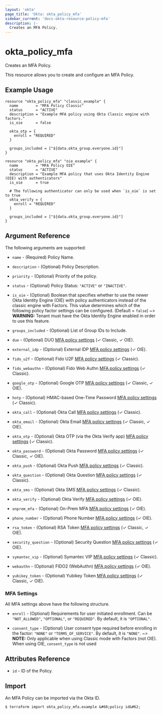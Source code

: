 ```yaml
---
layout: 'okta'
page_title: 'Okta: okta_policy_mfa'
sidebar_current: 'docs-okta-resource-policy-mfa'
description: |-
  Creates an MFA Policy.
---
```


# okta_policy_mfa

Creates an MFA Policy.

This resource allows you to create and configure an MFA Policy.

## Example Usage

```hcl
resource "okta_policy_mfa" "classic_example" {
  name        = "MFA Policy Classic"
  status      = "ACTIVE"
  description = "Example MFA policy using Okta Classic engine with factors."
  is_oie      = false

  okta_otp = {
    enroll = "REQUIRED"
  }

  groups_included = ["${data.okta_group.everyone.id}"]
}

resource "okta_policy_mfa" "oie_example" {
  name        = "MFA Policy OIE"
  status      = "ACTIVE"
  description = "Example MFA policy that uses Okta Identity Engine (OIE) with authenticators"
  is_oie      = true

  # The following authenticator can only be used when `is_oie` is set to true
  okta_verify = {
    enroll = "REQUIRED"
  }

  groups_included = ["${data.okta_group.everyone.id}"]
}
```

## Argument Reference

The following arguments are supported:

- `name` - (Required) Policy Name.

- `description` - (Optional) Policy Description.

- `priority` - (Optional) Priority of the policy.

- `status` - (Optional) Policy Status: `"ACTIVE"` or `"INACTIVE"`.

- `is_oie` - (Optional) Boolean that specifies whether to use the newer Okta Identity Engine (OIE) with policy authenticators instead of the classic engine with Factors. This value determines which of the following policy factor settings can be configured. (Default = `false`)
  ~> **WARNING:** Tenant must have the Okta Identity Engine enabled in order to use this feature.

- `groups_included` - (Optional) List of Group IDs to Include.

- `duo` - (Optional) DUO [MFA policy settings](#mfa-settings) (✓ Classic, ✓ OIE).

- `external_idp` - (Optional) External IDP [MFA policy settings](#mfa-settings) (✓ OIE).

- `fido_u2f` - (Optional) Fido U2F [MFA policy settings](#mfa-settings) (✓ Classic).

- `fido_webauthn` - (Optional) Fido Web Authn [MFA policy settings](#mfa-settings) (✓ Classic).

- `google_otp` - (Optional) Google OTP [MFA policy settings](#mfa-settings) (✓ Classic, ✓ OIE).

- `hotp` - (Optional) HMAC-based One-Time Password [MFA policy settings](#mfa-settings) (✓ Classic).

- `okta_call` - (Optional) Okta Call [MFA policy settings](#mfa-settings) (✓ Classic).

- `okta_email` - (Optional) Okta Email [MFA policy settings](#mfa-settings) (✓ Classic, ✓ OIE).

- `okta_otp` - (Optional) Okta OTP (via the Okta Verify app) [MFA policy settings](#mfa-settings) (✓ Classic).

- `okta_password` - (Optional) Okta Password [MFA policy settings](#mfa-settings) (✓ Classic, ✓ OIE).

- `okta_push` - (Optional) Okta Push [MFA policy settings](#mfa-settings) (✓ Classic).

- `okta_question` - (Optional) Okta Question [MFA policy settings](#mfa-settings) (✓ Classic).

- `okta_sms` - (Optional) Okta SMS [MFA policy settings](#mfa-settings) (✓ Classic).

- `okta_verify` - (Optional) Okta Verify [MFA policy settings](#mfa-settings) (✓ OIE).

- `onprem_mfa` - (Optional) On-Prem MFA [MFA policy settings](#mfa-settings) (✓ OIE).

- `phone_number` - (Optional) Phone Number [MFA policy settings](#mfa-settings) (✓ OIE).

- `rsa_token` - (Optional) RSA Token [MFA policy settings](#mfa-settings) (✓ Classic, ✓ OIE).

- `security_question` - (Optional) Security Question [MFA policy settings](#mfa-settings) (✓ OIE).

- `symantec_vip` - (Optional) Symantec VIP [MFA policy settings](#mfa-settings) (✓ Classic).

- `webauthn` - (Optional) FIDO2 (WebAuthn) [MFA policy settings](#mfa-settings) (✓ OIE).

- `yubikey_token` - (Optional) Yubikey Token [MFA policy settings](#mfa-settings) (✓ Classic, ✓ OIE).

### MFA Settings

All MFA settings above have the following structure.

- `enroll` - (Optional) Requirements for user initiated enrollment. Can be `"NOT_ALLOWED"`, `"OPTIONAL"`, or `"REQUIRED"`. By default, it is `"OPTIONAL"`.

- `consent_type` - (Optional) User consent type required before enrolling in the factor: `"NONE"` or `"TERMS_OF_SERVICE"`. By default, it is `"NONE"`.
  ~> **NOTE:** Only applicable when using Classic mode with Factors (not OIE). When using OIE, `consent_type` is not used

## Attributes Reference

- `id` - ID of the Policy.

## Import

An MFA Policy can be imported via the Okta ID.

```
$ terraform import okta_policy_mfa.example &#60;policy id&#62;
```

